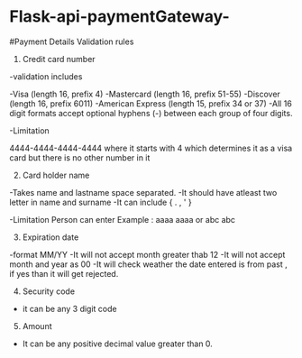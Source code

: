 # Flask-api-paymentGateway-
#Payment Details Validation rules
1) Credit card number

-validation includes

-Visa (length 16, prefix 4)
-Mastercard (length 16, prefix 51-55)
-Discover (length 16, prefix 6011)
-American Express (length 15, prefix 34 or 37)
-All 16 digit formats accept optional hyphens (-) between each group of four digits.

-Limitation 

4444-4444-4444-4444 where it starts with 4 which determines it as a visa card but there is no other number in it

2) Card holder name

-Takes name and lastname space separated.
-It should have atleast two letter in name and surname
-It can include { . , ' }

-Limitation
Person can enter Example : aaaa aaaa or abc abc 

3) Expiration date 

-format MM/YY
-It will not accept month greater thab 12
-It will not accept month and year as 00
-It will check weather the date entered is from past , if yes than it will get rejected.

4) Security code
- it can be any 3 digit code

5) Amount
- It can be any positive decimal value greater than 0.
